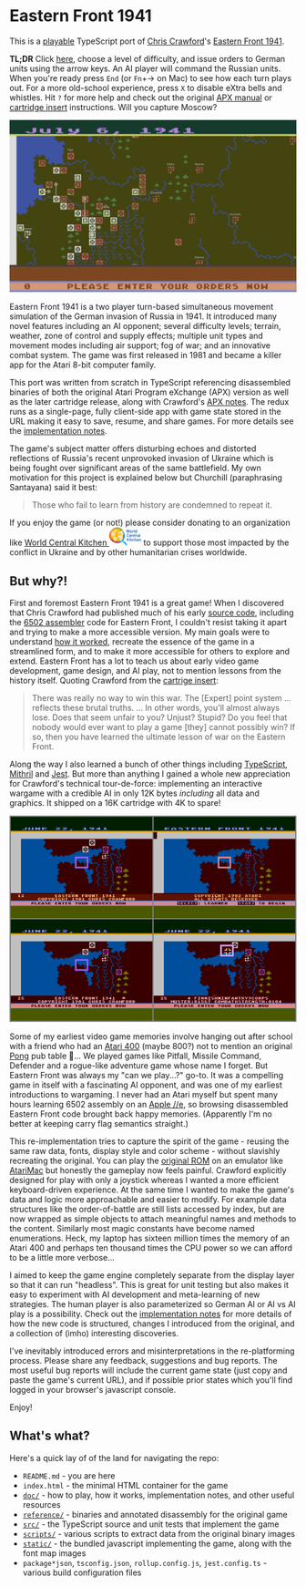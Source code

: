 # Eastern Front 1941

This is a [playable][game] TypeScript port of [Chris Crawford][ccwiki]'s [Eastern Front 1941][efwiki].

[game]: https://patricksurry.github.io/eastern-front-1941/
[ccwiki]: https://en.wikipedia.org/wiki/Chris_Crawford_(game_designer)
[efwiki]: https://en.wikipedia.org/wiki/Eastern_Front_(1941)

**TL;DR** Click [here][game], choose a level of difficulty, and issue orders to German units using the arrow keys.
An AI player will command the Russian units.
When you're ready press `End` (or `Fn`+&rarr; on Mac) to see how each turn plays out.
For a more old-school experience, press `X` to disable eXtra bells and whistles.
Hit `?` for more help and check out the original [APX manual](doc/playing.md)
or [cartridge insert](doc/Eastern_Front_1941_Atari_Cartridge.pdf) instructions.
Will you capture Moscow?

[![game](doc/images/preview.png)][game]

Eastern Front 1941 is a two player turn-based simultaneous movement simulation
of the German invasion of Russia in 1941.
It introduced many novel features including an AI opponent;
several difficulty levels;
terrain, weather, zone of control and supply effects;
multiple unit types and movement modes including air support;
fog of war; and an innovative combat system.
The game was first released in 1981 and became a killer app for the Atari 8-bit computer family.

This port was written from scratch in TypeScript referencing disassembled binaries
of both the original Atari Program eXchange (APX) version as well as the later cartridge release,
along with Crawford's [APX notes](doc/howitworks.md).
The redux runs as a single-page, fully client-side app
with game state stored in the URL making it easy to save, resume, and share games.
For more details see the [implementation notes](doc/notes.md).

The game's subject matter offers disturbing echoes and distorted reflections of Russia's recent unprovoked invasion of Ukraine which is being fought over significant areas of the same battlefield.  My own motivation for this project is explained below but Churchill (paraphrasing Santayana) said it best:

> Those who fail to learn from history are condemned to repeat it.

If you enjoy the game (or not!) please consider donating to an organization like
[World Central Kitchen <img height=32 src="doc/images/WCK_Primary_Logo.png">][wck]
to support those most impacted by the conflict in Ukraine and by other humanitarian crises worldwide.

[wck]: https://wck.org/donate

## But why?!

First and foremost Eastern Front 1941 is a great game!
When I discovered that Chris Crawford had published much of his early [source code][ccsrc],
including the [6502 assembler][6502] code for Eastern Front,
I couldn't resist taking it apart and trying to make a more accessible version.
My main goals were to understand [how it worked](doc/howitworks.md),
recreate the essence of the game in a streamlined form,
and to make it more accessible for others to explore and extend.
Eastern Front has a lot to teach us about early video game development, game design,
and AI play, not to mention lessons from the history itself.
Quoting Crawford from the [cartrige insert](doc/Eastern_Front_1941_Atari_Cartridge.pdf):

> There was really no way to win this war.  The \[Expert\] point system ... reflects these brutal truths. ... In other words, you'll almost always lose.  Does that seem unfair to you?  Unjust?  Stupid?  Do you feel that nobody would ever want to play a game \[they\] cannot possibly win?  If so, then you have learned the ultimate lesson of war on the Eastern Front.

Along the way I also learned a bunch of other things including
[TypeScript][typescript], [Mithril][mithril] and [Jest][jest].
But more than anything I gained a whole new appreciation
for Crawford's technical tour-de-force:
implementing an interactive wargame with a credible AI in only 12K bytes
*including* all data and graphics.
It shipped on a 16K cartridge with 4K to spare!

<p align="center"><img src="doc/images/Ef1941-variants.png" width=800></p>

[ccsrc]: http://www.erasmatazz.com/library/source-code/index.html
[6502]: https://en.wikibooks.org/wiki/6502_Assembly
[typescript]: https://www.typescriptlang.org/
[mithril]: https://mithril.js.org/
[jest]: https://jestjs.io/

Some of my earliest video game memories involve hanging out after school
with a friend who had an [Atari 400][atari400] (maybe 800?)
not to mention an original [Pong][pong] pub table :exploding_head:...
We played games like Pitfall, Missile Command, Defender and a rogue-like adventure game whose name I forget.
But Eastern Front was always my "can we play...?" go-to.
It was a compelling game in itself with a fascinating AI opponent,
and was one of my earliest introductions to wargaming.
I never had an Atari myself but spent many hours
learning 6502 assembly on an [Apple //e][apple2e],
so browsing disassembled Eastern Front code brought back happy memories.
(Apparently I'm no better at keeping carry flag semantics straight.)

[pong]: https://en.wikipedia.org/wiki/Pong
[atari400]: https://en.wikipedia.org/wiki/Atari_8-bit_family
[apple2e]: https://en.wikipedia.org/wiki/Apple_IIe

This re-implementation tries to capture the spirit of the game -
reusing the same raw data, fonts, display style and color scheme -
without slavishly recreating the original.
You can play the [original ROM](reference/cartridge.rom)
on an emulator like [AtariMac](atarimac)
but honestly the gameplay now feels painful.
Crawford explicitly designed for play with only a joystick
whereas I wanted a more efficient keyboard-driven experience.
At the same time I wanted to make the game's data and logic
more approachable and easier to modify.
For example data structures like the order-of-battle are still lists
accessed by index, but are now wrapped as simple objects
to attach meaningful names and methods to the content.
Similarly most magic constants have become named enumerations.
Heck, my laptop has sixteen million times the memory of an Atari 400
and perhaps ten thousand times the CPU power
so we can afford to be a little more verbose...

[atarimac]: https://www.atarimac.com/atari800macx.php

I aimed to keep the game engine completely separate from the display layer
so that it can run "headless".
This is great for unit testing but also makes it
easy to experiment with AI development and meta-learning of new strategies.
The human player is also parameterized so German AI or AI vs AI play is a possibility.
Check out the [implementation notes](doc/notes.md)
for more details of how the new code is structured,
changes I introduced from the original,
and a collection of (imho) interesting discoveries.

I've inevitably introduced errors and misinterpretations
in the re-platforming process.
Please share any feedback, suggestions and bug reports.
The most useful bug reports will include the current game state
(just copy and paste the game's current URL), and if possible prior states which
you'll find logged in your browser's javascript console.

Enjoy!

## What's what?

Here's a quick lay of of the land for navigating the repo:

- `README.md` - you are here
- `index.html` - the minimal HTML container for the game
- [`doc/`](doc) - how to play, how it works, implementation notes, and other useful resources
- [`reference/`](reference) - binaries and annotated disassembly for the original game
- [`src/`](src) - the TypeScript source and unit tests that implement the game
- [`scripts/`](scripts) - various scripts to extract data from the original binary images
- [`static/`](static) - the bundled javascript implementing the game, along with the font map images
- `package*json`, `tsconfig.json`, `rollup.config.js`, `jest.config.ts` - various build configuration files